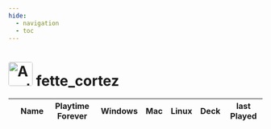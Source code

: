 ```yaml
---
hide:
  - navigation
  - toc
---
```

# <a href="https://steamcommunity.com/profiles/76561198133815812/" target="_blank"><img src="https://avatars.steamstatic.com/fb919dd049db5065d56f1cce32628b0c092faff7_full.jpg" alt="Avatar" style="width:48px;height:48px;border-radius:4px;"></a> fette_cortez

<table id="charts-table" class="display" style="width:100%">
        <thead>
            <tr>
                <th></th>
                <th>Name</th>
                <th>Playtime Forever</th>
                <th>Windows</th>
                <th>Mac</th>
                <th>Linux</th>
                <th>Deck</th>
                <th>last Played</th>
            </tr>
        </thead>
        <tbody>
    </tbody>
</table>
